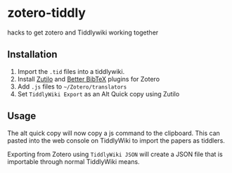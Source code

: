 # zotero-tiddly
hacks to get zotero and Tiddlywiki working together


## Installation

1. Import the `.tid` files into a tiddlywiki.
2. Install [Zutilo](https://github.com/willsALMANJ/Zutilo) and [Better BibTeX](https://retorque.re/zotero-better-bibtex/installation/) plugins for Zotero
3. Add `.js` files to `~/Zotero/translators`
4. Set `TiddlyWiki Export` as an Alt Quick copy using Zutilo

## Usage

The alt quick copy will now copy a js command to the clipboard. This can pasted into the web console on TiddlyWiki to import the papers as tiddlers.

Exporting from Zotero using `TiddlyWiki JSON` will create a JSON file that is importable through normal TiddlyWiki means.
